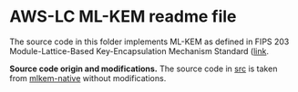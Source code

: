 # AWS-LC ML-KEM readme file

The source code in this folder implements ML-KEM as defined in FIPS 203 Module-Lattice-Based Key-Encapsulation Mechanism Standard ([link](https://csrc.nist.gov/pubs/fips/203/final).

**Source code origin and modifications.** The source code in [src](src) is taken from [mlkem-native](https://github.com/pq-code-package/mlkem-native) without modifications.

